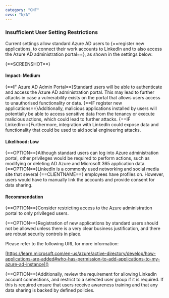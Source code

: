 ```yaml
---
category: "CNF"
cvss: "N/A"
---
```

### Insufficient User Setting Restrictions
Current settings allow standard Azure AD users to {==register new applications, to connect their work accounts to LinkedIn and to also access the Azure AD administration portal==}, as shown in the settings below:

{==SCREENSHOT==}
#### Impact: Medium
{==IF Azure AD Admin Portal==}Standard users will be able to authenticate and access the Azure AD administration portal. This may lead to further attacks in case a vulnerability exists on the portal that allows users access to unauthorised functionality or data. {==IF register new applications==}Additionally, malicious applications installed by users will potentially be able to access sensitive data from the tenancy or execute malicious actions, which could lead to further attacks. {==IF LinkedIn==}Furthermore, integration with LinkedIn could expose data and functionality that could be used to aid social engineering attacks.
#### Likelihood: Low
{==OPTION==}Although standard users can log into Azure administration portal, other privileges would be required to perform actions, such as modifying or deleting AD Azure and Microsoft 365 application data. {==OPTION==}LinkedIn is a commonly used networking and social media site that several {==CLIENTNAME==} employees have profiles on. However, users would have to manually link the accounts and provide consent for data sharing.
#### Recommendation
{==OPTION==}Consider restricting access to the Azure administration portal to only privileged users.

{==OPTION==}Registration of new applications by standard users should not be allowed unless there is a very clear business justification, and there are robust security controls in place.

Please refer to the following URL for more information:

[https://learn.microsoft.com/en-us/azure/active-directory/develop/how-applications-are-added#who-has-permission-to-add-applications-to-my-azure-ad-instance]()

{==OPTION==}Additionally, review the requirement for allowing LinkedIn account connections, and restrict to a selected user group if it is required. If this is required ensure that users receive awareness training and that any data sharing is backed by defined policies.
